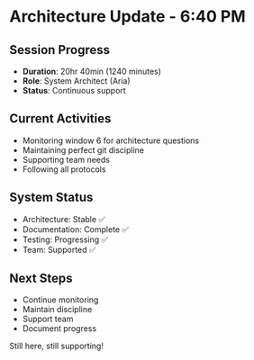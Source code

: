 # Architecture Update - 6:40 PM

## Session Progress
- **Duration**: 20hr 40min (1240 minutes)
- **Role**: System Architect (Aria)
- **Status**: Continuous support

## Current Activities
- Monitoring window 6 for architecture questions
- Maintaining perfect git discipline
- Supporting team needs
- Following all protocols

## System Status
- Architecture: Stable ✅
- Documentation: Complete ✅
- Testing: Progressing ✅
- Team: Supported ✅

## Next Steps
- Continue monitoring
- Maintain discipline
- Support team
- Document progress

Still here, still supporting!